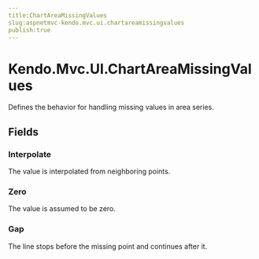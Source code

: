 ```yaml
---
title:ChartAreaMissingValues
slug:aspnetmvc-kendo.mvc.ui.chartareamissingvalues
publish:true
---
```


# Kendo.Mvc.UI.ChartAreaMissingValues
Defines the behavior for handling missing values in area series.

## Fields
### Interpolate
The value is interpolated from neighboring points.
### Zero
The value is assumed to be zero.
### Gap
The line stops before the missing point and continues after it.




